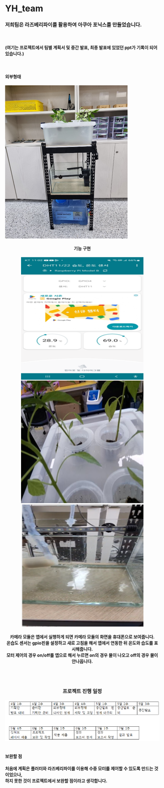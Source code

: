 # YH_team

<h3>저희팀은 라즈베리파이를 활용하여 아쿠아 포닉스를 만들었습니다.</h3><br>

<h4>(여기는 프로젝트에서 팀별 계획서 및 중간 발표, 최종 발표에 있었던 ppt가 기록이 되어있습니다.)</h4><br>

<h4>외부형태</h4>

<img src="img/외부형태.jpg" alt="" width="400" height="500"><br>


<h4 style="text-align: center;">기능 구현</h4>
    <div style="text-align: center;"><img src="img/온습도.png" alt="" width="400" height="400"> <img src="img/카메라.png" alt="" width="400" height="400"> <img             src="img/수중모터.png" alt="" width="400" height="400"></div>
    <h4 style="text-align: center;">카메라 모듈은 앱에서 실행하게 되면 카메라 모듈의 화면을 휴대폰으로 보여줍니다.<br>
    온습도 센서는 gpio핀을 설정하고 새로 고침을 해서 앱에서 연동한 뒤 온도와 습도를 표시해줍니다.<br>
    모터 제어의 경우 on/off를 앱으로 해서 누르면 on의 경우 물이 나오고 off의 경우 물이 안나옵니다.</h4><br><br>

<h3 style="text-align: center;">프로젝트 진행 일정</h3>
<div style="text-align: center;"><img src="img/개발일정.png" alt=""></div><br>

<h4>보완할 점</h4>

<h4>처음에 계획은 플러터와 라즈베리파이를 이용해 수중 모터를 제어할 수 있도록 만드는 것이었으나, <br>
하지 못한 것이 프로젝트에서 보완할 점이라고 생각합니다.</h4>
